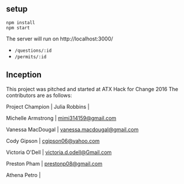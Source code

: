 setup
---

```
npm install
npm start
```

The server will run on http://localhost:3000/
* `/questions/:id`
* `/permits/:id`



Inception
---

This project was pitched and started at ATX Hack for Change 2016
The contributors are as follows: 

Project Champion | Julia Robbins | 

Michelle Armstrong | mimi314159@gmail.com

Vanessa MacDougal | vanessa.macdougal@gmail.com

Cody Gipson | cgipson06@yahoo.com

Victoria O'Dell | victoria.d.odell@Gmail.com

Preston Pham | prestonp08@gmail.com

Athena Petro | 



